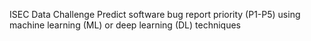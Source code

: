 ISEC Data Challenge
Predict software bug report priority (P1-P5) using machine learning (ML) or deep learning (DL) techniques
